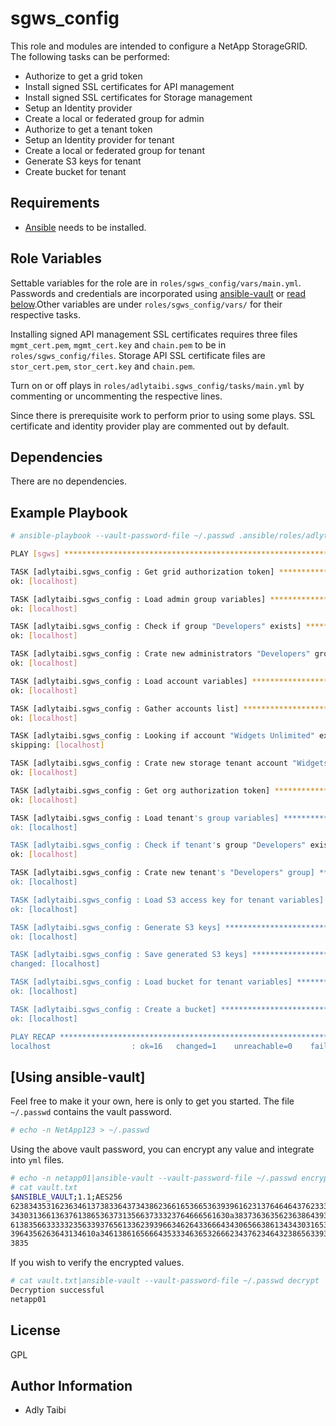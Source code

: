 sgws_config
===========

This role and modules are intended to configure a NetApp StorageGRID. The following tasks can be performed:

- Authorize to get a grid token
- Install signed SSL certificates for API management
- Install signed SSL certificates for Storage management
- Setup an Identity provider
- Create a local or federated group for admin
- Authorize to get a tenant token
- Setup an Identity provider for tenant
- Create a local or federated group for tenant
- Generate S3 keys for tenant
- Create bucket for tenant

Requirements
------------

- [Ansible](https://docs.ansible.com/ansible/latest/installation_guide/intro_installation.html) needs to be installed.

Role Variables
--------------

Settable variables for the role are in `roles/sgws_config/vars/main.yml`. Passwords and credentials are incorporated using [ansible-vault](https://docs.ansible.com/ansible/latest/cli/ansible-vault.html) or [read below](#using-ansible-vault).Other variables are under `roles/sgws_config/vars/` for their respective tasks.

Installing signed API management SSL certificates requires three files `mgmt_cert.pem`, `mgmt_cert.key` and `chain.pem` to be in `roles/sgws_config/files`. Storage API SSL certificate files are `stor_cert.pem`, `stor_cert.key` and `chain.pem`.

Turn on or off plays in `roles/adlytaibi.sgws_config/tasks/main.yml` by commenting or uncommenting the respective lines.

Since there is prerequisite work to perform prior to using some plays. SSL certificate and identity provider play are commented out by default.

Dependencies
------------

There are no dependencies.

Example Playbook
----------------

```bash
# ansible-playbook --vault-password-file ~/.passwd .ansible/roles/adlytaibi.sgws_config/sgws_config.yml

PLAY [sgws] **********************************************************************************************************************

TASK [adlytaibi.sgws_config : Get grid authorization token] **********************************************************************
ok: [localhost]

TASK [adlytaibi.sgws_config : Load admin group variables] ************************************************************************
ok: [localhost]

TASK [adlytaibi.sgws_config : Check if group "Developers" exists] ****************************************************************
ok: [localhost]

TASK [adlytaibi.sgws_config : Crate new administrators "Developers" group] *******************************************************
ok: [localhost]

TASK [adlytaibi.sgws_config : Load account variables] ****************************************************************************
ok: [localhost]

TASK [adlytaibi.sgws_config : Gather accounts list] ******************************************************************************
ok: [localhost]

TASK [adlytaibi.sgws_config : Looking if account "Widgets Unlimited" exists] *****************************************************
skipping: [localhost]

TASK [adlytaibi.sgws_config : Crate new storage tenant account "Widgets Unlimited"] **********************************************
ok: [localhost]

TASK [adlytaibi.sgws_config : Get org authorization token] ***********************************************************************
ok: [localhost]

TASK [adlytaibi.sgws_config : Load tenant's group variables] *********************************************************************
ok: [localhost]

TASK [adlytaibi.sgws_config : Check if tenant's group "Developers" exists] *******************************************************
ok: [localhost]

TASK [adlytaibi.sgws_config : Crate new tenant's "Developers" group] *************************************************************
ok: [localhost]

TASK [adlytaibi.sgws_config : Load S3 access key for tenant variables] ***********************************************************
ok: [localhost]

TASK [adlytaibi.sgws_config : Generate S3 keys] **********************************************************************************
ok: [localhost]

TASK [adlytaibi.sgws_config : Save generated S3 keys] ****************************************************************************
changed: [localhost]

TASK [adlytaibi.sgws_config : Load bucket for tenant variables] ******************************************************************
ok: [localhost]

TASK [adlytaibi.sgws_config : Create a bucket] ***********************************************************************************
ok: [localhost]

PLAY RECAP ***********************************************************************************************************************
localhost                  : ok=16   changed=1    unreachable=0    failed=0    skipped=1    rescued=0    ignored=0

```

[Using ansible-vault] 
---------------------

Feel free to make it your own, here is only to get you started.
The file `~/.passwd` contains the vault password.

```bash
# echo -n NetApp123 > ~/.passwd
```

Using the above vault password, you can encrypt any value and integrate into `yml` files.

```bash
# echo -n netapp01|ansible-vault --vault-password-file ~/.passwd encrypt > vault.txt
# cat vault.txt
$ANSIBLE_VAULT;1.1;AES256
62383435316236346137383364373438623661653665363939616231376464643762333364663733
3430313661363761386536373135663733323764666561630a383736363562363864393037646531
61383566333332356339376561336239396634626433666434306566386134343031653339333531
3964356263643134610a346138616566643533346365326662343762346432386563393331306239
3835
```

If you wish to verify the encrypted values.

```bash
# cat vault.txt|ansible-vault --vault-password-file ~/.passwd decrypt
Decryption successful
netapp01
```

License
-------

GPL

Author Information
------------------

- Adly Taibi

